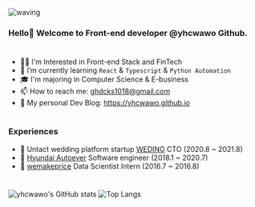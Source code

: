 ![waving](https://capsule-render.vercel.app/api?type=waving&height=200&text=yhcwawo!&fontAlign=80&fontAlignY=40&color=gradient&fontSize=70&animation=fadeIn)
### Hello👋 Welcome to Front-end developer @yhcwawo Github.

#
- 👨‍💻 I'm Interested in Front-end Stack and FinTech
- 🌱 I’m currently learning `React` & `Typescript` & `Python Automation`
- 🎓 I'm majoring in Computer Science & E-business
- 📫 How to reach me: ghdcks1018@gmail.com
- 🧐 My personal Dev Blog: https://yhcwawo.github.io

#
### Experiences

- 🧬 Untact wedding platform startup [WEDING](https://www.weding.io/) CTO (2020.8 ~ 2021.8)
- 💚 [Hyundai Autoever](https://www.hyundai-autoever.com/kor/main/index.do) Software engineer (2018.1 ~ 2020.7)
- 🐧 [wemakeprice](http://company.wemakeprice.com/wmp/) Data Scientist Intern (2016.7 ~ 2016.8)

#
![yhcwawo's GitHub stats](https://github-readme-stats.vercel.app/api?username=yhcwawo&layout=compact&hide=contribs&show_icons=true&theme=radical&line_height=24px)
![Top Langs](https://github-readme-stats.vercel.app/api/top-langs/?username=yhcwawo&layout=compact&show_icons=true&theme=radical)


<!---
yhcwawo/yhcwawo is a ✨ special ✨ repository because its `README.md` (this file) appears on your GitHub profile.
You can click the Preview link to take a look at your changes.
--->
